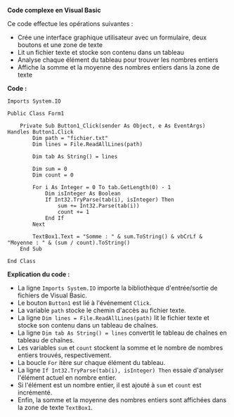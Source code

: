 **Code complexe en Visual Basic**

Ce code effectue les opérations suivantes :

* Crée une interface graphique utilisateur avec un formulaire, deux boutons et une zone de texte
* Lit un fichier texte et stocke son contenu dans un tableau
* Analyse chaque élément du tableau pour trouver les nombres entiers
* Affiche la somme et la moyenne des nombres entiers dans la zone de texte

**Code :**

```visual basic
Imports System.IO

Public Class Form1

    Private Sub Button1_Click(sender As Object, e As EventArgs) Handles Button1.Click
        Dim path = "fichier.txt"
        Dim lines = File.ReadAllLines(path)

        Dim tab As String() = lines

        Dim sum = 0
        Dim count = 0

        For i As Integer = 0 To tab.GetLength(0) - 1
            Dim isInteger As Boolean
            If Int32.TryParse(tab(i), isInteger) Then
                sum += Int32.Parse(tab(i))
                count += 1
            End If
        Next

        TextBox1.Text = "Somme : " & sum.ToString() & vbCrLf & "Moyenne : " & (sum / count).ToString()
    End Sub

End Class
```

**Explication du code :**

* La ligne `Imports System.IO` importe la bibliothèque d'entrée/sortie de fichiers de Visual Basic.
* Le bouton `Button1` est lié à l'événement `Click`.
* La variable `path` stocke le chemin d'accès au fichier texte.
* La ligne `Dim lines = File.ReadAllLines(path)` lit le fichier texte et stocke son contenu dans un tableau de chaînes.
* La ligne `Dim tab As String() = lines` convertit le tableau de chaînes en tableau de chaînes.
* Les variables `sum` et `count` stockent la somme et le nombre de nombres entiers trouvés, respectivement.
* La boucle `For` itère sur chaque élément du tableau.
* La ligne `If Int32.TryParse(tab(i), isInteger) Then` essaie d'analyser l'élément actuel en nombre entier.
* Si l'élément est un nombre entier, il est ajouté à `sum` et `count` est incrémenté.
* Enfin, la somme et la moyenne des nombres entiers sont affichées dans la zone de texte `TextBox1`.